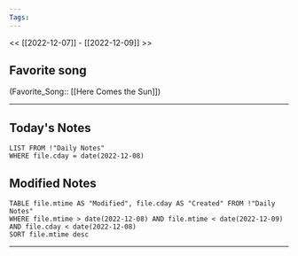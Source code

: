 ```yaml
---
Tags:
---
```

<< [[2022-12-07]] - [[2022-12-09]] >>
## Favorite song
(Favorite_Song:: [[Here Comes the Sun]])
___
## Today's Notes
```dataview
LIST FROM !"Daily Notes"
WHERE file.cday = date(2022-12-08)
```
## Modified Notes
```dataview
TABLE file.mtime AS "Modified", file.cday AS "Created" FROM !"Daily Notes" 
WHERE file.mtime > date(2022-12-08) AND file.mtime < date(2022-12-09) AND file.cday < date(2022-12-08)
SORT file.mtime desc
```
___
